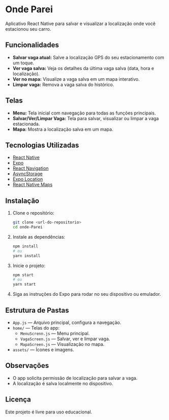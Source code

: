 # Onde Parei

Aplicativo React Native para salvar e visualizar a localização onde você estacionou seu carro.

## Funcionalidades

- **Salvar vaga atual:** Salve a localização GPS do seu estacionamento com um toque.
- **Ver vaga salva:** Veja os detalhes da última vaga salva (data, hora e localização).
- **Ver no mapa:** Visualize a vaga salva em um mapa interativo.
- **Limpar vaga:** Remova a vaga salva do histórico.

## Telas

- **Menu:** Tela inicial com navegação para todas as funções principais.
- **Salvar/Ver/Limpar Vaga:** Tela para salvar, visualizar ou limpar a vaga estacionada.
- **Mapa:** Mostra a localização salva em um mapa.

## Tecnologias Utilizadas

- [React Native](https://reactnative.dev/)
- [Expo](https://expo.dev/)
- [React Navigation](https://reactnavigation.org/)
- [AsyncStorage](https://react-native-async-storage.github.io/async-storage/)
- [Expo Location](https://docs.expo.dev/versions/latest/sdk/location/)
- [React Native Maps](https://github.com/react-native-maps/react-native-maps)

## Instalação

1. Clone o repositório:
   ```bash
   git clone <url-do-repositorio>
   cd onde-Parei
   ```
2. Instale as dependências:
   ```bash
   npm install
   # ou
   yarn install
   ```
3. Inicie o projeto:
   ```bash
   npm start
   # ou
   yarn start
   ```
4. Siga as instruções do Expo para rodar no seu dispositivo ou emulador.

## Estrutura de Pastas

- `App.js` — Arquivo principal, configura a navegação.
- `home/` — Telas do app:
  - `MenuScrenn.js` — Menu principal.
  - `VagaScreen.js` — Salvar, ver e limpar vaga.
  - `MapaScreen.js` — Visualização no mapa.
- `assets/` — Ícones e imagens.

## Observações
- O app solicita permissão de localização para salvar a vaga.
- A localização é salva localmente no dispositivo.

## Licença

Este projeto é livre para uso educacional.
